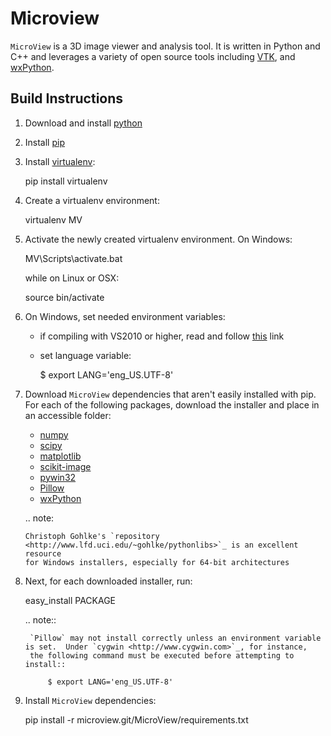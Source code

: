 Microview
==========

`MicroView` is a 3D image viewer and analysis tool.  It is written in Python and C++ and leverages a variety of open source tools
including [VTK](http://www.vtk.org), and [wxPython](http://www.wxpython.org).

Build Instructions
------------------

1. Download and install [python](http://www.python.org)

2. Install [pip](http://www.pip-installer.org/en/latest/)

3. Install [virtualenv](http://www.virtualenv.org/):

    pip install virtualenv

4. Create a virtualenv environment:

    virtualenv MV

5. Activate the newly created virtualenv environment.  On Windows:

    MV\Scripts\activate.bat

   while on Linux or OSX:

    source bin/activate

6. On Windows, set needed environment variables:

   - if compiling with VS2010 or higher, read and follow [this](http://stackoverflow.com/questions/2817869/error-unable-to-find-vcvarsall-bat) link
   - set language variable:

     $ export LANG='eng_US.UTF-8'

   
6. Download `MicroView` dependencies that aren't easily installed with pip.  For each of the following packages,
   download the installer and place in an accessible folder:

   - [numpy](http://www.numpy.org)
   - [scipy](http://www.scipy.org)
   - [matplotlib](http://www.matplotlib.org)
   - [scikit-image](http://scikit-image.org)
   - [pywin32](http://sourceforge.net/projects/pywin32)
   - [Pillow](https://github.com/python-imaging/Pillow)
   - [wxPython](http://www.wxpython.org)

   .. note:
   
       Christoph Gohlke's `repository <http://www.lfd.uci.edu/~gohlke/pythonlibs>`_ is an excellent resource
       for Windows installers, especially for 64-bit architectures
   
7. Next, for each downloaded installer, run:

    easy_install PACKAGE

    .. note::

        `Pillow` may not install correctly unless an environment variable is set.  Under `cygwin <http://www.cygwin.com>`_, for instance,
        the following command must be executed before attempting to install::
        
            $ export LANG='eng_US.UTF-8'

8. Install `MicroView` dependencies:

    pip install -r microview.git/MicroView/requirements.txt



